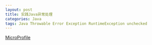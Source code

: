 ```yaml
---
layout: post
title: 实践Java异常处理
categories: Java
tags: Java Throwable Error Exception RuntimeException unchecked
---
```


[MicroProfile](https://microprofile.io/)